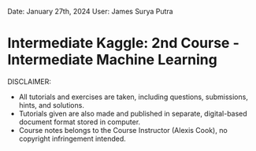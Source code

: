 Date: January 27th, 2024
User: James Surya Putra

# Intermediate Kaggle: 2nd Course - Intermediate Machine Learning

DISCLAIMER:
- All tutorials and exercises are taken, including questions, submissions, hints, and solutions.
- Tutorials given are also made and published in separate, digital-based document format stored in computer.
- Course notes belongs to the Course Instructor (Alexis Cook), no copyright infringement intended.

